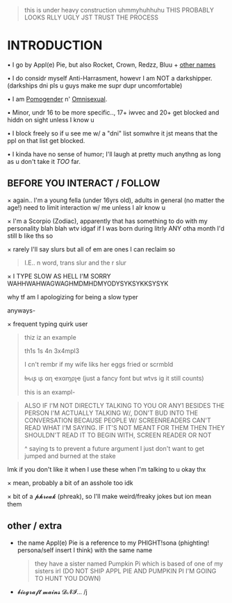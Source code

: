 > this is under heavy construction uhmmyhuhhuhu THIS PROBABLY LOOKS RLLY UGLY JST TRUST THE PROCESS


# INTRODUCTION

• I go by Appl(e) Pie, but also Rocket, Crown, Redzz, Bluu + [other names](https://pronouns.cc/@RRR0cketz)



• I do considr myself Anti-Harrasment, howevr I am NOT a darkshipper. (darkships dni pls u guys make me supr dupr uncomfortable)



• I am [Pomogender](https://gender.fandom.com/wiki/Pomogender) n' [Omnisexual](https://lgbtqia.fandom.com/wiki/Omnisexual).



• Minor, undr 16 to be more specific.., 17+ iwvec and 20+ get blocked and hiddn on sight unless I know u



• I block freely so if u see me w/ a "dni" list somwhre it jst means that the ppl on that list get blocked.



• I kinda have no sense of humor; I'll laugh at pretty much anythng as long as u don't take it *TOO* far.

## BEFORE YOU INTERACT / FOLLOW

× again.. I'm a young fella (under 16yrs old), adults in general (no matter the age!) need to limit interaction w/ me unless I alr know u



× I'm a Scorpio (Zodiac), apparently that has something to do with my personality blah blah wtv idgaf if I was born during litrly ANY otha month I'd still b like ths so



× rarely I'll say slurs but all of em are ones I can reclaim so

> I.E.. n word, trans slur and the r slur



× I TYPE SLOW AS HELL I'M SORRY WAHHWAHWAGWAGHMDMHDMYODYSYKSYKKSYSYK

why tf am I apologizing for being a slow typer

anyways-



× frequent typing quirk user

> thiz iz an example
>
> th1s 1s 4n 3x4mpl3
>
> I cn't rembr if my wife liks her eggs fried or scrmbld
>
> ƚԋιʂ ιʂ αɳ ҽxαɱρʅҽ (just a fancy font but wtvs ig it still counts)
>
> this is an exampl-

> ALSO IF I'M NOT DIRECTLY TALKING TO YOU OR ANY1 BESIDES THE PERSON I'M ACTUALLY TALKING W/, DON'T BUD INTO THE CONVERSATION BECAUSE PEOPLE W/ SCREENREADERS CAN'T READ WHAT I'M SAYING. IF IT'S NOT MEANT FOR THEM THEN THEY SHOULDN'T READ IT TO BEGIN WITH, SCREEN READER OR NOT
>
> ^ saying ts to prevent a future argument I just don't want to get jumped and burned at the stake

lmk if you don't like it when I use these when I'm talking to u okay thx



× mean, probably a bit of an asshole too idk



× bit of a 𝓹𝓱𝓻𝓮𝓪𝓴 (phreak), so I'll make weird/freaky jokes but ion mean them

## other / extra

- the name Appl(e) Pie is a reference to my PHIGHT!sona (phighting! persona/self insert I think) with the same name

  > they have a sister named Pumpkin Pi which is based of one of my sisters irl (DO NOT SHIP APPL PIE AND PUMPKIN PI I'M GOING TO HUNT YOU DOWN)

- 𝓫𝓲𝓸𝓰𝓻𝓪𝓯𝓽 𝓶𝓪𝓲𝓷𝓼 𝓓𝓝𝓘... /j
